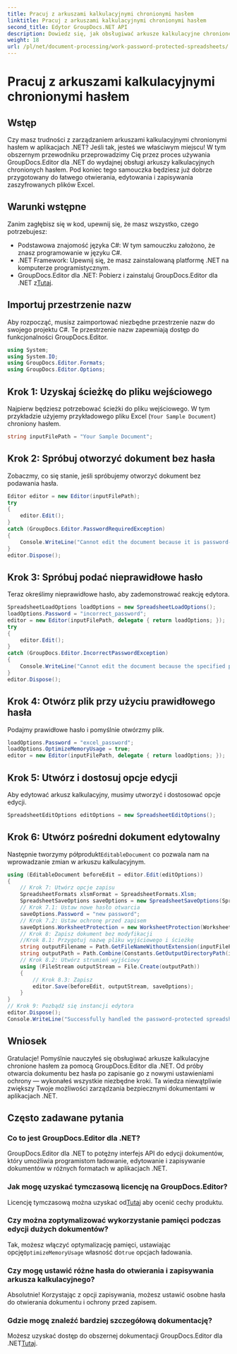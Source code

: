 ```yaml
---
title: Pracuj z arkuszami kalkulacyjnymi chronionymi hasłem
linktitle: Pracuj z arkuszami kalkulacyjnymi chronionymi hasłem
second_title: Edytor GroupDocs.NET API
description: Dowiedz się, jak obsługiwać arkusze kalkulacyjne chronione hasłem przy użyciu programu GroupDocs.Editor dla platformy .NET. Ten szczegółowy przewodnik przeprowadzi Cię przez proces otwierania i zapisywania bezpiecznych plików Excel.
weight: 18
url: /pl/net/document-processing/work-password-protected-spreadsheets/
---
```


# Pracuj z arkuszami kalkulacyjnymi chronionymi hasłem

## Wstęp
Czy masz trudności z zarządzaniem arkuszami kalkulacyjnymi chronionymi hasłem w aplikacjach .NET? Jeśli tak, jesteś we właściwym miejscu! W tym obszernym przewodniku przeprowadzimy Cię przez proces używania GroupDocs.Editor dla .NET do wydajnej obsługi arkuszy kalkulacyjnych chronionych hasłem. Pod koniec tego samouczka będziesz już dobrze przygotowany do łatwego otwierania, edytowania i zapisywania zaszyfrowanych plików Excel.
## Warunki wstępne
Zanim zagłębisz się w kod, upewnij się, że masz wszystko, czego potrzebujesz:
- Podstawowa znajomość języka C#: W tym samouczku założono, że znasz programowanie w języku C#.
- .NET Framework: Upewnij się, że masz zainstalowaną platformę .NET na komputerze programistycznym.
-  GroupDocs.Editor dla .NET: Pobierz i zainstaluj GroupDocs.Editor dla .NET z[Tutaj](https://releases.groupdocs.com/editor/net/).
## Importuj przestrzenie nazw
Aby rozpocząć, musisz zaimportować niezbędne przestrzenie nazw do swojego projektu C#. Te przestrzenie nazw zapewniają dostęp do funkcjonalności GroupDocs.Editor.
```csharp
using System;
using System.IO;
using GroupDocs.Editor.Formats;
using GroupDocs.Editor.Options;
```
## Krok 1: Uzyskaj ścieżkę do pliku wejściowego
Najpierw będziesz potrzebować ścieżki do pliku wejściowego. W tym przykładzie użyjemy przykładowego pliku Excel (`Your Sample Document`) chroniony hasłem.
```csharp
string inputFilePath = "Your Sample Document";
```
## Krok 2: Spróbuj otworzyć dokument bez hasła
Zobaczmy, co się stanie, jeśli spróbujemy otworzyć dokument bez podawania hasła.
```csharp
Editor editor = new Editor(inputFilePath);
try
{
    editor.Edit();
}
catch (GroupDocs.Editor.PasswordRequiredException)
{
    Console.WriteLine("Cannot edit the document because it is password-protected. A password is required.");
}
editor.Dispose();
```
## Krok 3: Spróbuj podać nieprawidłowe hasło
Teraz określimy nieprawidłowe hasło, aby zademonstrować reakcję edytora.
```csharp
SpreadsheetLoadOptions loadOptions = new SpreadsheetLoadOptions();
loadOptions.Password = "incorrect_password";
editor = new Editor(inputFilePath, delegate { return loadOptions; });
try
{
    editor.Edit();
}
catch (GroupDocs.Editor.IncorrectPasswordException)
{
    Console.WriteLine("Cannot edit the document because the specified password is incorrect.");
}
editor.Dispose();
```
## Krok 4: Otwórz plik przy użyciu prawidłowego hasła
Podajmy prawidłowe hasło i pomyślnie otwórzmy plik.
```csharp
loadOptions.Password = "excel_password";
loadOptions.OptimizeMemoryUsage = true;
editor = new Editor(inputFilePath, delegate { return loadOptions; });
```
## Krok 5: Utwórz i dostosuj opcje edycji
Aby edytować arkusz kalkulacyjny, musimy utworzyć i dostosować opcje edycji.
```csharp
SpreadsheetEditOptions editOptions = new SpreadsheetEditOptions();
```
## Krok 6: Utwórz pośredni dokument edytowalny
 Następnie tworzymy półprodukt`EditableDocument` co pozwala nam na wprowadzanie zmian w arkuszu kalkulacyjnym.
```csharp
using (EditableDocument beforeEdit = editor.Edit(editOptions))
{
    // Krok 7: Utwórz opcje zapisu
    SpreadsheetFormats xlsmFormat = SpreadsheetFormats.Xlsm;
    SpreadsheetSaveOptions saveOptions = new SpreadsheetSaveOptions(SpreadsheetFormats.Xlsm);
    // Krok 7.1: Ustaw nowe hasło otwarcia
    saveOptions.Password = "new password";
    // Krok 7.2: Ustaw ochronę przed zapisem
    saveOptions.WorksheetProtection = new WorksheetProtection(WorksheetProtectionType.All, "write password");
    // Krok 8: Zapisz dokument bez modyfikacji
    //Krok 8.1: Przygotuj nazwę pliku wyjściowego i ścieżkę
    string outputFilename = Path.GetFileNameWithoutExtension(inputFilePath) + "." + xlsmFormat.Extension;
    string outputPath = Path.Combine(Constants.GetOutputDirectoryPath(inputFilePath), outputFilename);
    // Krok 8.2: Utwórz strumień wyjściowy
    using (FileStream outputStream = File.Create(outputPath))
    {
        // Krok 8.3: Zapisz
        editor.Save(beforeEdit, outputStream, saveOptions);
    }
}
// Krok 9: Pozbądź się instancji edytora
editor.Dispose();
Console.WriteLine("Successfully handled the password-protected spreadsheet. Editor instance has been disposed: {0}", editor.IsDisposed ? "Yes" : "No");
```
## Wniosek
Gratulacje! Pomyślnie nauczyłeś się obsługiwać arkusze kalkulacyjne chronione hasłem za pomocą GroupDocs.Editor dla .NET. Od próby otwarcia dokumentu bez hasła po zapisanie go z nowymi ustawieniami ochrony — wykonałeś wszystkie niezbędne kroki. Ta wiedza niewątpliwie zwiększy Twoje możliwości zarządzania bezpiecznymi dokumentami w aplikacjach .NET.
## Często zadawane pytania
### Co to jest GroupDocs.Editor dla .NET?
GroupDocs.Editor dla .NET to potężny interfejs API do edycji dokumentów, który umożliwia programistom ładowanie, edytowanie i zapisywanie dokumentów w różnych formatach w aplikacjach .NET.
### Jak mogę uzyskać tymczasową licencję na GroupDocs.Editor?
 Licencję tymczasową można uzyskać od[Tutaj](https://purchase.groupdocs.com/temporary-license/) aby ocenić cechy produktu.
### Czy można zoptymalizować wykorzystanie pamięci podczas edycji dużych dokumentów?
 Tak, możesz włączyć optymalizację pamięci, ustawiając opcję`OptimizeMemoryUsage` własność do`true` opcjach ładowania.
### Czy mogę ustawić różne hasła do otwierania i zapisywania arkusza kalkulacyjnego?
Absolutnie! Korzystając z opcji zapisywania, możesz ustawić osobne hasła do otwierania dokumentu i ochrony przed zapisem.
### Gdzie mogę znaleźć bardziej szczegółową dokumentację?
 Możesz uzyskać dostęp do obszernej dokumentacji GroupDocs.Editor dla .NET[Tutaj](https://tutorials.groupdocs.com/editor/net/).